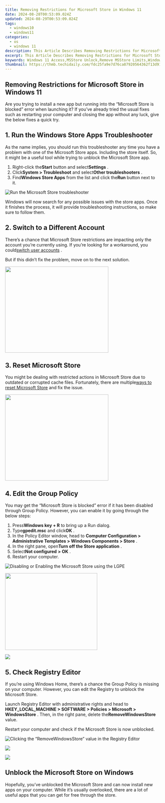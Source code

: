 ```yaml
---
title: Removing Restrictions for Microsoft Store in Windows 11
date: 2024-08-28T00:53:09.024Z
updated: 2024-08-29T00:53:09.024Z
tags:
  - windows10
  - windows11
categories:
  - os
  - windows 11
description: This Article Describes Removing Restrictions for Microsoft Store in Windows 11
excerpt: This Article Describes Removing Restrictions for Microsoft Store in Windows 11
keywords: Windows 11 Access,MSStore Unlock,Remove MSStore Limits,Windows Free Marketplace,No-Restrictions OS,Store Freedom Windows,Liberate Microsoft Store
thumbnail: https://thmb.techidaily.com/fdc25fa9e7d76ca87920564362f13d91c2db273783ec5bcb39c2377739cf581a.jpg
---
```


## Removing Restrictions for Microsoft Store in Windows 11

 Are you trying to install a new app but running into the “Microsoft Store is blocked” error when launching it? If you’ve already tried the usual fixes such as restarting your computer and closing the app without any luck, give the below fixes a quick try.

## 1\. Run the Windows Store Apps Troubleshooter

 As the name implies, you should run this troubleshooter any time you have a problem with one of the Microsoft Store apps. Including the store itself. So, it might be a useful tool while trying to unblock the Microsoft Store app.

1. Right-click the**Start** button and select**Settings** .
2. Click**System > Troubleshoot** and select**Other troubleshooters** .
3. Find**Windows Store Apps** from the list and click the**Run** button next to it.

![Run the Microsoft Store troubleshooter](https://static1.makeuseofimages.com/wordpress/wp-content/uploads/2023/04/store-troubleshooter-1-1.jpg)

 Windows will now search for any possible issues with the store apps. Once it finishes the process, it will provide troubleshooting instructions, so make sure to follow them.

## 2\. Switch to a Different Account

 There’s a chance that Microsoft Store restrictions are impacting only the account you’re currently using. If you’re looking for a workaround, you could[switch user accounts](https://www.makeuseof.com/windows-11-switch-user-accounts/) .

 But if this didn’t fix the problem, move on to the next solution.

<!-- affiliate ads begin -->
<a href="https://aligracehair.sjv.io/c/5597632/2087264/19272" target="_top" id="2087264"><img src="//a.impactradius-go.com/display-ad/19272-2087264" border="0" alt="" width="336" height="280"/></a><img height="0" width="0" src="https://imp.pxf.io/i/5597632/2087264/19272" style="position:absolute;visibility:hidden;" border="0" />
<!-- affiliate ads end -->
## 3\. Reset Microsoft Store

 You might be dealing with restricted actions in Microsoft Store due to outdated or corrupted cache files. Fortunately, there are multiple[ways to reset Microsoft Store](https://www.makeuseof.com/windows-10-11-reset-microsoft-store/) and fix the issue.

<!-- affiliate ads begin -->
<a href="https://getlyla.pxf.io/c/5597632/1455723/15391" target="_top" id="1455723"><img src="//a.impactradius-go.com/display-ad/15391-1455723" border="0" alt="" width="336" height="280"/></a><img height="0" width="0" src="https://imp.pxf.io/i/5597632/1455723/15391" style="position:absolute;visibility:hidden;" border="0" />
<!-- affiliate ads end -->
## 4\. Edit the Group Policy

 You may get the “Microsoft Store is blocked” error if it has been disabled through Group Policy. However, you can enable it by going through the below steps:

1. Press**Windows key + R** to bring up a Run dialog.
2. Type**gpedit.msc** and click**OK** .
3. In the Policy Editor window, head to **Computer Configuration > Administrative Templates > Windows Components > Store** .
4. In the right pane, open**Turn off the Store application** .
5. Select**Not configured** **\> OK** .
6. Restart your computer.

![Disabling or Enabling the Microsoft Store using the LGPE](https://static1.makeuseofimages.com/wordpress/wp-content/uploads/2022/08/Disabling-or-Enabling-the-Microsoft-Store-using-the-LGPE.jpg)

<!-- affiliate ads begin -->
<a href="https://homestyler.sjv.io/c/5597632/2044747/22993" target="_top" id="2044747"><img src="//a.impactradius-go.com/display-ad/22993-2044747" border="0" alt="" width="300" height="250"/></a><img height="0" width="0" src="https://imp.pxf.io/i/5597632/2044747/22993" style="position:absolute;visibility:hidden;" border="0" />
<!-- affiliate ads end -->
<!-- affiliate ads begin -->
<a href="https://shop.incomedia.eu/order/checkout.php?PRODS=12730965&QTY=1&AFFILIATE=108875&CART=1"><img src="https://incomedia.eu/files/images/affiliates/w5/03_WBSX5_728x90_red_CTA.jpg" border="0"></a>
<!-- affiliate ads end -->
## 5\. Check Registry Editor

 If you’re using Windows Home, there’s a chance the Group Policy is missing on your computer. However, you can edit the Registry to unblock the Microsoft Store.

 Launch Registry Editor with administrative rights and head to **HKEY\_LOCAL\_MACHINE > SOFTWARE > Policies > Microsoft > WindowsStore** . Then, in the right pane, delete the**RemoveWindowsStore** value.

 Restart your computer and check if the Microsoft Store is now unblocked.

![Clicking the “RemoveWindowsStore” value in the Registry Editor](https://static1.makeuseofimages.com/wordpress/wp-content/uploads/2022/08/Clicking-the-“RemoveWindowsStore”-value-in-the-Registry-Editor.jpg)

<!-- affiliate ads begin -->
<a href="https://store.iobit.com/order/checkout.php?PRODS=1468905&QTY=1&AFFILIATE=108875&CART=1"><img src="https://secure.avangate.com/images/merchant/184260348236f9554fe9375772ff966e/ascscan_728x90.png" border="0"></a>
<!-- affiliate ads end -->
<!-- affiliate ads begin -->
<a href="https://shop.systoolsgroup.com/affiliate.php?ACCOUNT=SYSTOOBY&AFFILIATE=108875&PATH=https%3A%2F%2Fwww.systoolsgroup.com%3FAFFILIATE%3D108875%26RESOURCE%3DSysTools%2BGmail%2BBackup"><img src="https://www.systoolsgroup.com/box/gmail-backup.png" border="0"></a>
<!-- affiliate ads end -->
## Unblock the Microsoft Store on Windows

 Hopefully, you’ve unblocked the Microsoft Store and can now install new apps on your computer. While it’s usually overlooked, there are a lot of useful apps that you can get for free through the store.


<ins class="adsbygoogle"
     style="display:block"
     data-ad-format="autorelaxed"
     data-ad-client="ca-pub-7571918770474297"
     data-ad-slot="1223367746"></ins>



<ins class="adsbygoogle"
     style="display:block"
     data-ad-client="ca-pub-7571918770474297"
     data-ad-slot="8358498916"
     data-ad-format="auto"
     data-full-width-responsive="true"></ins>



